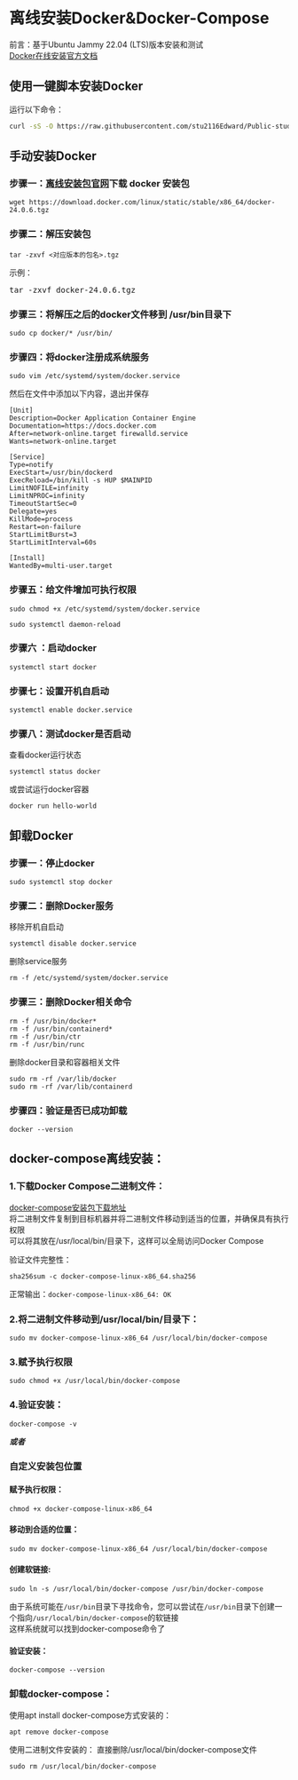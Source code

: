# 离线安装Docker&Docker-Compose

前言：基于Ubuntu Jammy 22.04 (LTS)版本安装和测试  
[Docker在线安装官方文档](https://docs.docker.com/engine/install/)

## 使用一键脚本安装Docker
运行以下命令：
```bash
curl -sS -O https://raw.githubusercontent.com/stu2116Edward/Public-study-notes/refs/heads/main/Docker%20Notes/docker_controls.sh && chmod +x docker_controls.sh && ./docker_controls.sh
```

## 手动安装Docker
### 步骤一：[离线安装包官网](https://download.docker.com/linux/static/stable/x86_64/)下载 docker 安装包
```
wget https://download.docker.com/linux/static/stable/x86_64/docker-24.0.6.tgz
```
### 步骤二：解压安装包
```
tar -zxvf <对应版本的包名>.tgz
```
示例：
<pre>
tar -zxvf docker-24.0.6.tgz
</pre>
### 步骤三：将解压之后的docker文件移到 /usr/bin目录下
```
sudo cp docker/* /usr/bin/
```
### 步骤四：将docker注册成系统服务
```
sudo vim /etc/systemd/system/docker.service
```
然后在文件中添加以下内容，退出并保存
```
[Unit]
Description=Docker Application Container Engine
Documentation=https://docs.docker.com
After=network-online.target firewalld.service
Wants=network-online.target

[Service]
Type=notify
ExecStart=/usr/bin/dockerd
ExecReload=/bin/kill -s HUP $MAINPID
LimitNOFILE=infinity
LimitNPROC=infinity
TimeoutStartSec=0
Delegate=yes
KillMode=process
Restart=on-failure
StartLimitBurst=3
StartLimitInterval=60s

[Install]
WantedBy=multi-user.target
```
### 步骤五：给文件增加可执行权限
```
sudo chmod +x /etc/systemd/system/docker.service
```
```
sudo systemctl daemon-reload
```
### 步骤六 ：启动docker
```
systemctl start docker
```
### 步骤七：设置开机自启动
```
systemctl enable docker.service
```
### 步骤八：测试docker是否启动
查看docker运行状态
```
systemctl status docker
```
或尝试运行docker容器
```
docker run hello-world
```


## 卸载Docker
### 步骤一：停止docker
```
sudo systemctl stop docker
```
### 步骤二：删除Docker服务  
移除开机自启动
```
systemctl disable docker.service
```
删除service服务
```
rm -f /etc/systemd/system/docker.service
```
### 步骤三：删除Docker相关命令
```
rm -f /usr/bin/docker*
rm -f /usr/bin/containerd*
rm -f /usr/bin/ctr
rm -f /usr/bin/runc
```
删除docker目录和容器相关文件
```
sudo rm -rf /var/lib/docker
sudo rm -rf /var/lib/containerd
```
### 步骤四：验证是否已成功卸载
```
docker --version
```

## docker-compose离线安装：

### 1.下载Docker Compose二进制文件：
[docker-compose安装包下载地址](https://github.com/docker/compose/releases)  
将二进制文件复制到目标机器并将二进制文件移动到适当的位置，并确保具有执行权限  
可以将其放在/usr/local/bin/目录下，这样可以全局访问Docker Compose  

验证文件完整性：
```
sha256sum -c docker-compose-linux-x86_64.sha256
```
正常输出：`docker-compose-linux-x86_64: OK`

### 2.将二进制文件移动到/usr/local/bin/目录下：
```
sudo mv docker-compose-linux-x86_64 /usr/local/bin/docker-compose
```
### 3.赋予执行权限
```
sudo chmod +x /usr/local/bin/docker-compose
```
### 4.验证安装：
```
docker-compose -v
```

***或者***

### 自定义安装包位置
#### 赋予执行权限：
```
chmod +x docker-compose-linux-x86_64
```
#### 移动到合适的位置：
```
sudo mv docker-compose-linux-x86_64 /usr/local/bin/docker-compose
```

#### 创建软链接:
```
sudo ln -s /usr/local/bin/docker-compose /usr/bin/docker-compose
```
由于系统可能在`/usr/bin`目录下寻找命令，您可以尝试在`/usr/bin`目录下创建一个指向`/usr/local/bin/docker-compose`的软链接  
这样系统就可以找到docker-compose命令了  
#### 验证安装：
```
docker-compose --version
```

### 卸载docker-compose：

使用apt install docker-compose方式安装的：
```
apt remove docker-compose
```
使用二进制文件安装的：
直接删除/usr/local/bin/docker-compose文件
```
sudo rm /usr/local/bin/docker-compose
```
